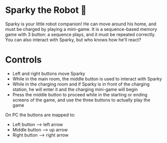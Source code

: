 # Sparky the Robot 🤖
Sparky is your little robot companion! He can move around his home, and must be charged by playing a mini-game. It is a sequence-based memory game with 3 button: a sequence plays, and it must be repeated correctly. You can also interact with Sparky, but who knows how he'll react?  
# Controls
- Left and right buttons move Sparky
- While in the main room, the middle button is used to interact with Sparky
- While in the charging room and if Sparky is in front of the charging station, he will enter it and the charging mini-game will begin
- Press the middle button to proceed while in the starting or ending screens of the game, and use the three buttons to actually play the game

On PC the buttons are mapped to:
- Left button --> left arrow
- Middle button --> up arrow
- Right button --> right arrow


